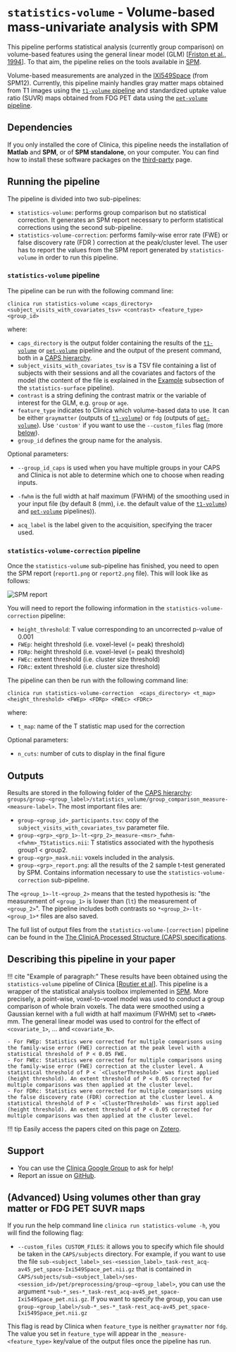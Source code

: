 # `statistics-volume` - Volume-based mass-univariate analysis with SPM

This pipeline performs statistical analysis (currently group comparison) on volume-based features using the general linear model (GLM) [[Friston et al., 1994](https://doi.org/10.1002/hbm.460020402)]. To that aim, the pipeline relies on the tools available in [SPM](http://www.fil.ion.ucl.ac.uk/spm/).

Volume-based measurements are analyzed in the [IXI549Space](https://bids-specification.readthedocs.io/en/stable/99-appendices/08-coordinate-systems.html#standard-template-identifiers) (from SPM12). Currently, this pipeline mainly handles gray matter maps obtained from T1 images using the [`t1-volume` pipeline](../T1_Volume) and standardized uptake value ratio (SUVR) maps obtained from FDG PET data using the [`pet-volume` pipeline](../PET_Volume).

## Dependencies
<!--If you installed the docker image of Clinica, nothing is required.-->

If you only installed the core of Clinica, this pipeline needs the installation of **Matlab** and **SPM**, or of **SPM standalone**, on your computer. You can find how to install these software packages on the [third-party](../../Third-party) page.

## Running the pipeline
The pipeline is divided into two sub-pipelines:

- `statistics-volume`: performs group comparison but no statistical correction. It generates an SPM report necessary to perform statistical corrections using the second sub-pipeline.
- `statistics-volume-correction`: performs family-wise error rate (FWE) or false discovery rate (FDR ) correction at the peak/cluster level. The user has to report the values from the SPM report generated by `statistics-volume` in order to run this pipeline.

### `statistics-volume` pipeline
The pipeline can be run with the following command line:
```Text
clinica run statistics-volume <caps_directory> <subject_visits_with_covariates_tsv> <contrast> <feature_type> <group_id>
```
where:

  - `caps_directory` is the output folder containing  the results of the [`t1-volume`](../T1_Volume) or [`pet-volume`](../PET_Volume) pipeline and the output of the present command, both in a [CAPS hierarchy](../../CAPS/Introduction).
  - `subject_visits_with_covariates_tsv` is a TSV file containing a list of subjects with their sessions and all the covariates and factors of the model (the content of the file is explained in the [Example](../Stats_Surface/#comparison-analysis) subsection of the `statistics-surface` pipeline).
  - `contrast` is a string defining the contrast matrix or the variable of interest for the GLM, e.g. `group` or `age`.
  - `feature_type` indicates to Clinica which volume-based data to use. It can be either `graymatter` (outputs of [`t1-volume`](../T1_Volume)) or `fdg` (outputs of [`pet-volume`](../PET_Volume)). Use `'custom'` if you want to use the `--custom_files` flag (more [below](#advanced-specifying-what-volume-data-to-use)).
  - `group_id` defines the group name for the analysis.

Optional parameters:

  - `--group_id_caps` is used when you have multiple groups in your CAPS and Clinica is not able to determine which one to choose when reading inputs.
  - `-fwhm` is the full width at half maximum (FWHM) of the smoothing used in your input file (by default 8 (mm), i.e. the default value of the [`t1-volume`](../T1_Volume)) and [`pet-volume`](../PET_Volume) pipelines)).

- `acq_label` is the label given to the acquisition, specifying the tracer used.

### `statistics-volume-correction` pipeline
Once the `statistics-volume` sub-pipeline has finished, you need to open the SPM report (`report1.png` or `report2.png` file). This will look like as follows:

![SPM report](https://user-images.githubusercontent.com/49677712/75558316-f0f23280-5a41-11ea-9489-be40ee66ec16.png)

You will need to report the following information in the `statistics-volume-correction` pipeline:

  - `height_threshold`: T value corresponding to an uncorrected p-value of 0.001
  - `FWEp`: height threshold (i.e. voxel-level (= peak) threshold)
  - `FDRp`: height threshold (i.e. voxel-level (= peak) threshold)
  - `FWEc`: extent threshold (i.e. cluster size threshold)
  - `FDRc`: extent threshold (i.e. cluster size threshold)

The pipeline can then be run with the following command line:

```Text
clinica run statistics-volume-correction  <caps_directory> <t_map> <height_threshold> <FWEp> <FDRp> <FWEc> <FDRc>
```
where:

  - `t_map`: name of the T statistic map used for the correction

Optional parameters:

  - `n_cuts`: number of cuts to display in the final figure


## Outputs

Results are stored in the following folder of the [CAPS hierarchy](../../CAPS/Specifications/#statistics-volume-volume-based-mass-univariate-analysis-with-spm): `groups/group-<group_label>/statistics_volume/group_comparison_measure-<measure-label>`. The most important files are:

  - `group-<group_id>_participants.tsv`: copy of the `subject_visits_with_covariates_tsv` parameter file.
  - `group-<grp>_<grp_1>-lt-<grp_2>_measure-<msr>_fwhm-<fwhm>_TStatistics.nii`: T statistics associated with the hypothesis group1 < group2.
  - `group-<grp>_mask.nii`: voxels included in the analysis.
  - `group-<grp>_report.png`: all the results of the 2 sample t-test generated by SPM. Contains information necessary to use the `statistics-volume-correction` sub-pipeline.

The `<group_1>-lt-<group_2>` means that the tested hypothesis is: "the measurement of `<group_1>` is lower than (`lt`) the measurement of `<group_2>`". The pipeline includes both contrasts so `*<group_2>-lt-<group_1>*` files are also saved.


The full list of output files from the `statistics-volume-[correction]` pipeline can be found in the
[The ClinicA Processed Structure (CAPS) specifications](../../CAPS/Specifications/#statistics-volume-volume-based-mass-univariate-analysis-with-spm).


## Describing this pipeline in your paper
!!! cite "Example of paragraph:"
    These results have been obtained using the `statistics-volume` pipeline of Clinica [[Routier et al](https://hal.inria.fr/hal-02308126/)]. This pipeline is a wrapper of the statistical analysis toolbox implemented in [SPM](http://www.fil.ion.ucl.ac.uk/spm/). More precisely, a point-wise, voxel-to-voxel model was used to conduct a group comparison of whole brain voxels. The data were smoothed using a Gaussian kernel with a full width at half maximum (FWHM) set to `<FWHM>` mm. The general linear model was used to control for the effect of `<covariate_1>`, ... and  `<covariate_N>`.

    - For FWEp: Statistics were corrected for multiple comparisons using the family-wise error (FWE) correction at the peak level with a statistical threshold of P < 0.05 FWE.
    - For FWEc: Statistics were corrected for multiple comparisons using the family-wise error (FWE) correction at the cluster level. A statistical threshold of P < `<ClusterThreshold>` was first applied (height threshold). An extent threshold of P < 0.05 corrected for multiple comparisons was then applied at the cluster level.
    - For FDRc: Statistics were corrected for multiple comparisons using the false discovery rate (FDR) correction at the cluster level. A statistical threshold of P < `<ClusterThreshold>` was first applied (height threshold). An extent threshold of P < 0.05 corrected for multiple comparisons was then applied at the cluster level.

!!! tip
    Easily access the papers cited on this page on [Zotero](https://www.zotero.org/groups/2240070/clinica_aramislab/collections/ACBHQWPB).

## Support
-   You can use the [Clinica Google Group](https://groups.google.com/forum/#!forum/clinica-user) to ask for help!
-   Report an issue on [GitHub](https://github.com/aramis-lab/clinica/issues).


## (Advanced) Using volumes other than gray matter or FDG PET SUVR maps

If you run the help command line `clinica run statistics-volume -h`, you will find the following flag:

 - `--custom_files CUSTOM_FILES`: it allows you to specify which file should be taken in the `CAPS/subjects` directory. For example, if you want to use the file `sub-<subject_label>_ses-<session_label>_task-rest_acq-av45_pet_space-Ixi549Space_pet.nii.gz` that is contained in `CAPS/subjects/sub-<subject_label>/ses-<session_id>/pet/preprocessing/group-<group_label>`, you can use the argument `*sub-*_ses-*_task-rest_acq-av45_pet_space-Ixi549Space_pet.nii.gz`. If you want to specify the group, you can use `group-<group_label>/sub-*_ses-*_task-rest_acq-av45_pet_space-Ixi549Space_pet.nii.gz`


This flag is read by Clinica when `feature_type` is neither `graymatter` nor `fdg`. The value you set in `feature_type` will appear in the `_measure-<feature_type>` key/value of the output files once the pipeline has run.

